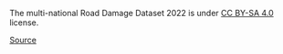 The multi-national Road Damage Dataset 2022 is under [CC BY-SA 4.0](https://creativecommons.org/licenses/by-sa/4.0/legalcode) license.

[Source](https://crddc2022.sekilab.global/rules/)